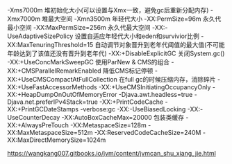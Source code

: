-Xms7000m  堆初始化大小(可以设置与Xmx一致，避免gc后重新分配内存)
-Xmx7000m  堆最大空间
-Xmn3500m  年轻代大小
-XX:PermSize=96m 永久代最小空间
-XX:MaxPermSize=256m 永久代最大空间
-XX:-UseAdaptiveSizePolicy 设置自适应年轻代大小和eden和survivior比例
-XX:MaxTenuringThreshold=15 自动调节对象晋升到老年代阈值的最大值(不可能年龄达到了该值还没有晋升到老年代)
-XX:+DisableExplicitGC 关闭System.gc()
-XX:+UseConcMarkSweepGC 使用ParNew & CMS的组合
-XX:+CMSParallelRemarkEnabled 降低CMS标记停顿
-XX:+UseCMSCompactAtFullCollection 在full gc的时候压缩内存，消除碎片
-XX:+UseFastAccessorMethods 
-XX:+UseCMSInitiatingOccupancyOnly 
-XX:+HeapDumpOnOutOfMemoryError 
-Djava.awt.headless=true 
-Djava.net.preferIPv4Stack=true 
-XX:+PrintCodeCache 
-XX:+PrintGCDateStamps -verbose:gc 
-XX:-UseBiasedLocking 
-XX:-UseCounterDecay 
-XX:AutoBoxCacheMax=20000 包装类缓存
-XX:+AlwaysPreTouch 
-XX:MetaspaceSize=128m 
-XX:MaxMetaspaceSize=512m 
-XX:ReservedCodeCacheSize=240M 
-XX:MaxDirectMemorySize=1024m 

https://wangkang007.gitbooks.io/jvm/content/jvmcan_shu_xiang_jie.html